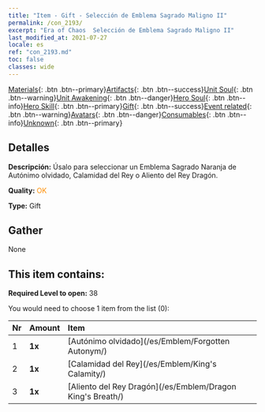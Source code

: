 ```yaml
---
title: "Item - Gift - Selección de Emblema Sagrado Maligno II"
permalink: /con_2193/
excerpt: "Era of Chaos  Selección de Emblema Sagrado Maligno II"
last_modified_at: 2021-07-27
locale: es
ref: "con_2193.md"
toc: false
classes: wide
---
```

 [Materials](/ItemsES/){: .btn .btn--primary}[Artifacts](/ItemsES/Artifacts/){: .btn .btn--success}[Unit Soul](/ItemsES/UnitSoul/){: .btn .btn--warning}[Unit Awakening](/ItemsES/UnitAwakening/){: .btn .btn--danger}[Hero Soul](/ItemsES/HeroSoul/){: .btn .btn--info}[Hero Skill](/ItemsES/HeroSkill/){: .btn .btn--primary}[Gift](/ItemsES/Gift/){: .btn .btn--success}[Event related](/ItemsES/Events/){: .btn .btn--warning}[Avatars](/ItemsES/Avatars/){: .btn .btn--danger}[Consumables](/ItemsES/Consumables/){: .btn .btn--info}[Unknown](/ItemsES/Unknown/){: .btn .btn--primary}

## Detalles
 **Descripción:** Úsalo para seleccionar un Emblema Sagrado Naranja de Autónimo olvidado, Calamidad del Rey o Aliento del Rey Dragón.

 **Quality:** <span style="color: #FF8C00">OK</span>

 **Type:** Gift

## Gather

  None

## This item contains:

 **Required Level to open:** 38

 You would need to choose 1 item from the list (0):

  | Nr | Amount |     Item    |
  |:---|:-------|:------------|
  | 1 |  **1x** | [Autónimo olvidado](/es/Emblem/Forgotten Autonym/) |  | 
  | 2 |  **1x** | [Calamidad del Rey](/es/Emblem/King's Calamity/) |  | 
  | 3 |  **1x** | [Aliento del Rey Dragón](/es/Emblem/Dragon King's Breath/) |  | 
